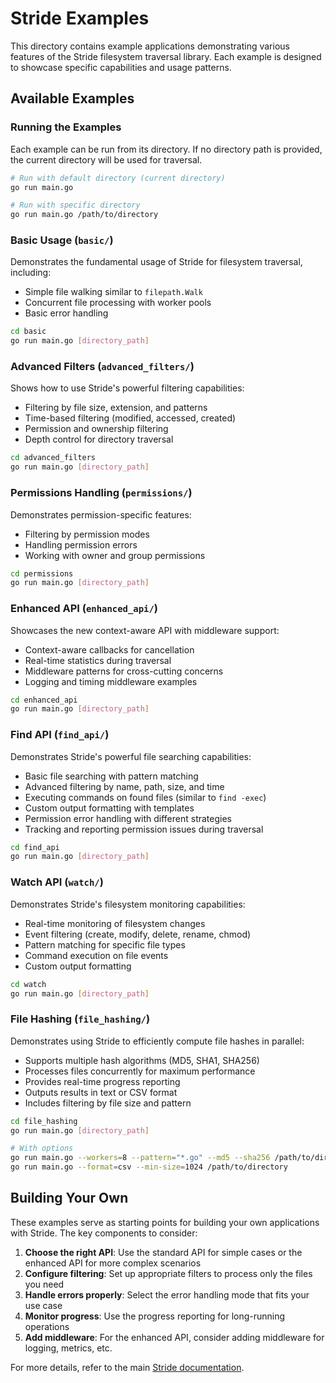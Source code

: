 # Stride Examples

This directory contains example applications demonstrating various features of the Stride filesystem traversal library. Each example is designed to showcase specific capabilities and usage patterns.

## Available Examples

### Running the Examples

Each example can be run from its directory. If no directory path is provided, the current directory will be used for traversal.

```bash
# Run with default directory (current directory)
go run main.go

# Run with specific directory
go run main.go /path/to/directory
```

### Basic Usage (`basic/`)

Demonstrates the fundamental usage of Stride for filesystem traversal, including:

- Simple file walking similar to `filepath.Walk`
- Concurrent file processing with worker pools
- Basic error handling

```bash
cd basic
go run main.go [directory_path]
```

### Advanced Filters (`advanced_filters/`)

Shows how to use Stride's powerful filtering capabilities:

- Filtering by file size, extension, and patterns
- Time-based filtering (modified, accessed, created)
- Permission and ownership filtering
- Depth control for directory traversal

```bash
cd advanced_filters
go run main.go [directory_path]
```

### Permissions Handling (`permissions/`)

Demonstrates permission-specific features:

- Filtering by permission modes
- Handling permission errors
- Working with owner and group permissions

```bash
cd permissions
go run main.go [directory_path]
```

### Enhanced API (`enhanced_api/`)

Showcases the new context-aware API with middleware support:

- Context-aware callbacks for cancellation
- Real-time statistics during traversal
- Middleware patterns for cross-cutting concerns
- Logging and timing middleware examples

```bash
cd enhanced_api
go run main.go [directory_path]
```

### Find API (`find_api/`)

Demonstrates Stride's powerful file searching capabilities:

- Basic file searching with pattern matching
- Advanced filtering by name, path, size, and time
- Executing commands on found files (similar to `find -exec`)
- Custom output formatting with templates
- Permission error handling with different strategies
- Tracking and reporting permission issues during traversal

```bash
cd find_api
go run main.go [directory_path]
```

### Watch API (`watch/`)

Demonstrates Stride's filesystem monitoring capabilities:

- Real-time monitoring of filesystem changes
- Event filtering (create, modify, delete, rename, chmod)
- Pattern matching for specific file types
- Command execution on file events
- Custom output formatting

```bash
cd watch
go run main.go [directory_path]
```

### File Hashing (`file_hashing/`)

Demonstrates using Stride to efficiently compute file hashes in parallel:

- Supports multiple hash algorithms (MD5, SHA1, SHA256)
- Processes files concurrently for maximum performance
- Provides real-time progress reporting
- Outputs results in text or CSV format
- Includes filtering by file size and pattern

```bash
cd file_hashing
go run main.go [directory_path]

# With options
go run main.go --workers=8 --pattern="*.go" --md5 --sha256 /path/to/directory
go run main.go --format=csv --min-size=1024 /path/to/directory
```

## Building Your Own

These examples serve as starting points for building your own applications with Stride. The key components to consider:

1. **Choose the right API**: Use the standard API for simple cases or the enhanced API for more complex scenarios
2. **Configure filtering**: Set up appropriate filters to process only the files you need
3. **Handle errors properly**: Select the error handling mode that fits your use case
4. **Monitor progress**: Use the progress reporting for long-running operations
5. **Add middleware**: For the enhanced API, consider adding middleware for logging, metrics, etc.

For more details, refer to the main [Stride documentation](../README.md).
